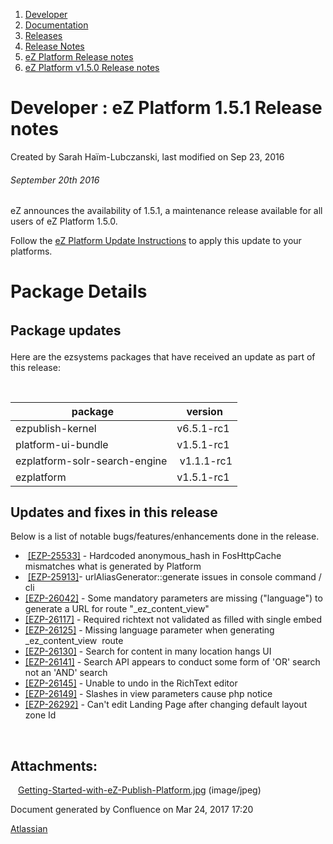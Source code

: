 1.  <span>[Developer](index.html)</span>
2.  <span>[Documentation](Documentation_31429504.html)</span>
3.  <span>[Releases](Releases_31429534.html)</span>
4.  <span>[Release Notes](Release-Notes_32867905.html)</span>
5.  <span>[eZ Platform Release notes](eZ-Platform-Release-notes_31429935.html)</span>
6.  <span>[eZ Platform v1.5.0 Release notes](eZ-Platform-v1.5.0-Release-notes_32114891.html)</span>

<span id="title-text"> Developer : eZ Platform 1.5.1 Release notes </span>
==========================================================================

Created by <span class="author"> Sarah Haïm-Lubczanski</span>, last modified on Sep 23, 2016

###### September 20th 2016

eZ announces the availability of 1.5.1, a maintenance release available for all users of eZ Platform 1.5.0.

Follow the [eZ Platform Update Instructions](Updating-eZ-Platform_31431770.html) to apply this update to your platforms.

Package Details
===============

<span id="eZPlatform1.5.1Releasenotes-packages" class="confluence-anchor-link"></span><span style="line-height: 1.5;">Package </span><span style="line-height: 1.5;">update</span><span style="line-height: 1.5;">s</span>
--------------------------------------------------------------------------------------------------------------------------------------------------------------------------------------------------------------------------

Here are the ezsystems packages that have received an update as part of this release:

  

|  package                      | version     |
|-------------------------------|-------------|
| ezpublish-kernel              | v6.5.1-rc1  |
| platform-ui-bundle            | v1.5.1-rc1  |
| ezplatform-solr-search-engine |  v1.1.1-rc1 |
| ezplatform                    | v1.5.1-rc1  |

<span id="eZPlatform1.5.1Releasenotes-updates" class="confluence-anchor-link"></span>Updates and fixes in this release
----------------------------------------------------------------------------------------------------------------------

<span class="confluence-link">Below is a list of notable bugs/features/enhancements done in the release. </span>

-    <a href="https://jira.ez.no/browse/EZP-25533" class="external-link">[EZP-25533]</a> - Hardcoded anonymous\_hash in FosHttpCache mismatches what is generated by Platform
-    <a href="https://jira.ez.no/browse/EZP-25913" class="external-link">[EZP-25913]</a>- urlAliasGenerator::generate issues in console command / cli
-   <a href="https://jira.ez.no/browse/EZP-26042" class="external-link">[EZP-26042]</a> - Some mandatory parameters are missing ("language") to generate a URL for route "\_ez\_content\_view"
-   <a href="https://jira.ez.no/browse/EZP-26117" class="external-link">[EZP-26117]</a> - Required richtext not validated as filled with single embed
-   <a href="https://jira.ez.no/browse/EZP-26125" class="external-link">[EZP-26125]</a> - Missing language parameter when generating \_ez\_content\_view  route
-   <a href="https://jira.ez.no/browse/EZP-26130" class="external-link">[EZP-26130]</a> - Search for content in many location hangs UI
-   <a href="https://jira.ez.no/browse/EZP-26141" class="external-link">[EZP-26141]</a> - Search API appears to conduct some form of 'OR' search not an 'AND' search
-   <a href="https://jira.ez.no/browse/EZP-26145" class="external-link">[EZP-26145]</a> - Unable to undo in the RichText editor
-   <a href="https://jira.ez.no/browse/EZP-26149" class="external-link">[EZP-26149]</a> - Slashes in view parameters cause php notice
-   <a href="https://jira.ez.no/browse/EZP-26292" class="external-link">[EZP-26292]</a> - Can't edit Landing Page after changing default layout zone Id

 

Attachments:
------------

<img src="images/icons/bullet_blue.gif" width="8" height="8" /> [Getting-Started-with-eZ-Publish-Platform.jpg](attachments/32866922/32866921.jpg) (image/jpeg)

Document generated by Confluence on Mar 24, 2017 17:20

[Atlassian](http://www.atlassian.com/)


